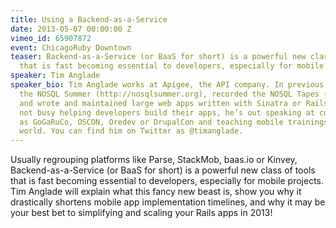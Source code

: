 ```yaml
---
title: Using a Backend-as-a-Service
date: 2013-05-07 00:00:00 Z
vimeo_id: 65907872
event: ChicagoRuby Downtown
teaser: Backend-as-a-Service (or BaaS for short) is a powerful new class of tools
  that is fast becoming essential to developers, especially for mobile projects.
speaker: Tim Anglade
speaker_bio: Tim Anglade works at Apigee, the API company. In previous lives, he created
  the NOSQL Summer (http://nosqlsummer.org), recorded the NOSQL Tapes (http://nosqltapes.com),
  and wrote and maintained large web apps written with Sinatra or Rails. When he’s
  not busy helping developers build their apps, he’s out speaking at conferences such
  as GoGaRuCo, OSCON, Oredev or DrupalCon and teaching mobile trainings around the
  world. You can find him on Twitter as @timanglade.
---
```


Usually regrouping platforms like Parse, StackMob, baas.io or Kinvey, Backend-as-a-Service (or BaaS for short) is a powerful new class of tools that is fast becoming essential to developers, especially for mobile projects. Tim Anglade will explain what this fancy new beast is, show you why it drastically shortens mobile app implementation timelines, and why it may be your best bet to simplifying and scaling your Rails apps in 2013!
